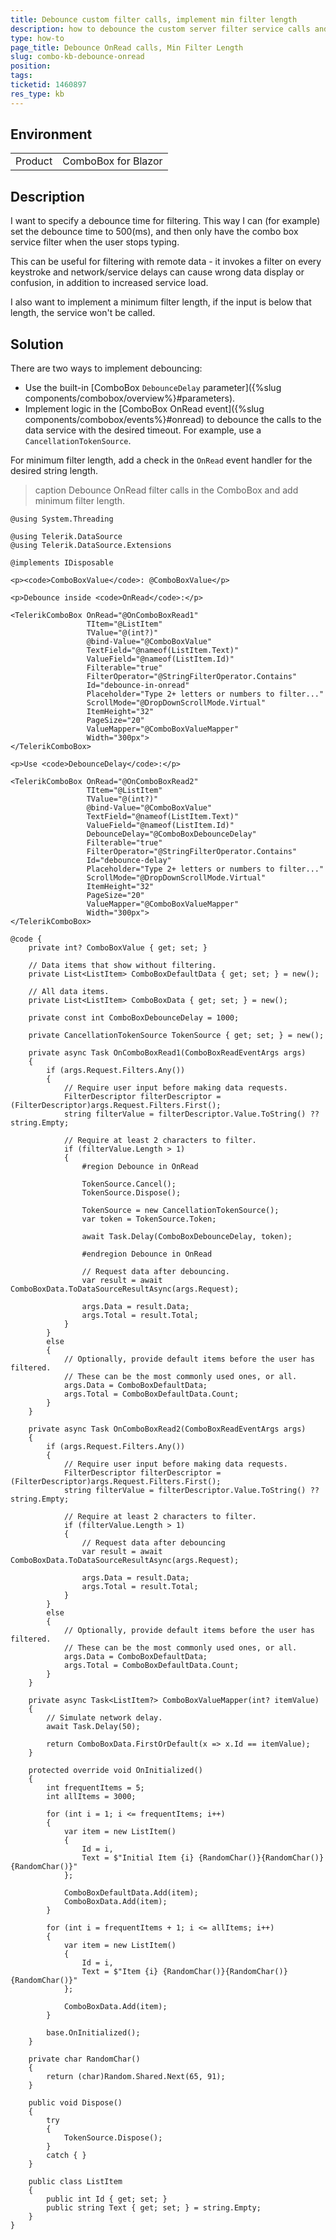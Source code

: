 ```yaml
---
title: Debounce custom filter calls, implement min filter length
description: how to debounce the custom server filter service calls and to implement min filter length.
type: how-to
page_title: Debounce OnRead calls, Min Filter Length
slug: combo-kb-debounce-onread
position: 
tags: 
ticketid: 1460897
res_type: kb
---
```


## Environment
<table>
	<tbody>
		<tr>
			<td>Product</td>
			<td>ComboBox for Blazor</td>
		</tr>
	</tbody>
</table>


## Description

I want to specify a debounce time for filtering. This way I can (for example) set the debounce time to 500(ms), and then only have the combo box service filter when the user stops typing.

This can be useful for filtering with remote data - it invokes a filter on every keystroke and network/service delays can cause wrong data display or confusion, in addition to increased service load.

I also want to implement a minimum filter length, if the input is below that length, the service won't be called.

## Solution

There are two ways to implement debouncing:

* Use the built-in [ComboBox `DebounceDelay` parameter]({%slug components/combobox/overview%}#parameters).
* Implement logic in the [ComboBox OnRead event]({%slug components/combobox/events%}#onread) to debounce the calls to the data service with the desired timeout. For example, use a `CancellationTokenSource`.

For minimum filter length, add a check in the `OnRead` event handler for the desired string length.

>caption Debounce OnRead filter calls in the ComboBox and add minimum filter length.

````CSHTML
@using System.Threading

@using Telerik.DataSource
@using Telerik.DataSource.Extensions

@implements IDisposable

<p><code>ComboBoxValue</code>: @ComboBoxValue</p>

<p>Debounce inside <code>OnRead</code>:</p>

<TelerikComboBox OnRead="@OnComboBoxRead1"
                 TItem="@ListItem"
                 TValue="@(int?)"
                 @bind-Value="@ComboBoxValue"
                 TextField="@nameof(ListItem.Text)"
                 ValueField="@nameof(ListItem.Id)"
                 Filterable="true"
                 FilterOperator="@StringFilterOperator.Contains"
                 Id="debounce-in-onread"
                 Placeholder="Type 2+ letters or numbers to filter..."
                 ScrollMode="@DropDownScrollMode.Virtual"
                 ItemHeight="32"
                 PageSize="20"
                 ValueMapper="@ComboBoxValueMapper"
                 Width="300px">
</TelerikComboBox>

<p>Use <code>DebounceDelay</code>:</p>

<TelerikComboBox OnRead="@OnComboBoxRead2"
                 TItem="@ListItem"
                 TValue="@(int?)"
                 @bind-Value="@ComboBoxValue"
                 TextField="@nameof(ListItem.Text)"
                 ValueField="@nameof(ListItem.Id)"
                 DebounceDelay="@ComboBoxDebounceDelay"
                 Filterable="true"
                 FilterOperator="@StringFilterOperator.Contains"
                 Id="debounce-delay"
                 Placeholder="Type 2+ letters or numbers to filter..."
                 ScrollMode="@DropDownScrollMode.Virtual"
                 ItemHeight="32"
                 PageSize="20"
                 ValueMapper="@ComboBoxValueMapper"
                 Width="300px">
</TelerikComboBox>

@code {
    private int? ComboBoxValue { get; set; }

    // Data items that show without filtering.
    private List<ListItem> ComboBoxDefaultData { get; set; } = new();

    // All data items.
    private List<ListItem> ComboBoxData { get; set; } = new();

    private const int ComboBoxDebounceDelay = 1000;

    private CancellationTokenSource TokenSource { get; set; } = new();

    private async Task OnComboBoxRead1(ComboBoxReadEventArgs args)
    {
        if (args.Request.Filters.Any())
        {
            // Require user input before making data requests.
            FilterDescriptor filterDescriptor = (FilterDescriptor)args.Request.Filters.First();
            string filterValue = filterDescriptor.Value.ToString() ?? string.Empty;

            // Require at least 2 characters to filter.
            if (filterValue.Length > 1)
            {
                #region Debounce in OnRead

                TokenSource.Cancel();
                TokenSource.Dispose();

                TokenSource = new CancellationTokenSource();
                var token = TokenSource.Token;

                await Task.Delay(ComboBoxDebounceDelay, token);

                #endregion Debounce in OnRead

                // Request data after debouncing.
                var result = await ComboBoxData.ToDataSourceResultAsync(args.Request);

                args.Data = result.Data;
                args.Total = result.Total;
            }
        }
        else
        {
            // Optionally, provide default items before the user has filtered.
            // These can be the most commonly used ones, or all.
            args.Data = ComboBoxDefaultData;
            args.Total = ComboBoxDefaultData.Count;
        }
    }

    private async Task OnComboBoxRead2(ComboBoxReadEventArgs args)
    {
        if (args.Request.Filters.Any())
        {
            // Require user input before making data requests.
            FilterDescriptor filterDescriptor = (FilterDescriptor)args.Request.Filters.First();
            string filterValue = filterDescriptor.Value.ToString() ?? string.Empty;

            // Require at least 2 characters to filter.
            if (filterValue.Length > 1)
            {
                // Request data after debouncing
                var result = await ComboBoxData.ToDataSourceResultAsync(args.Request);

                args.Data = result.Data;
                args.Total = result.Total;
            }
        }
        else
        {
            // Optionally, provide default items before the user has filtered.
            // These can be the most commonly used ones, or all.
            args.Data = ComboBoxDefaultData;
            args.Total = ComboBoxDefaultData.Count;
        }
    }

    private async Task<ListItem?> ComboBoxValueMapper(int? itemValue)
    {
        // Simulate network delay.
        await Task.Delay(50);

        return ComboBoxData.FirstOrDefault(x => x.Id == itemValue);
    }

    protected override void OnInitialized()
    {
        int frequentItems = 5;
        int allItems = 3000;

        for (int i = 1; i <= frequentItems; i++)
        {
            var item = new ListItem()
            {
                Id = i,
                Text = $"Initial Item {i} {RandomChar()}{RandomChar()}{RandomChar()}"
            };

            ComboBoxDefaultData.Add(item);
            ComboBoxData.Add(item);
        }

        for (int i = frequentItems + 1; i <= allItems; i++)
        {
            var item = new ListItem()
            {
                Id = i,
                Text = $"Item {i} {RandomChar()}{RandomChar()}{RandomChar()}"
            };

            ComboBoxData.Add(item);
        }

        base.OnInitialized();
    }

    private char RandomChar()
    {
        return (char)Random.Shared.Next(65, 91);
    }

    public void Dispose()
    {
        try
        {
            TokenSource.Dispose();
        }
        catch { }
    }

    public class ListItem
    {
        public int Id { get; set; }
        public string Text { get; set; } = string.Empty;
    }
}
````

